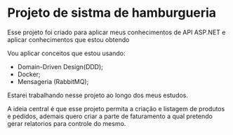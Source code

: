 # Projeto de sistma de hamburgueria

Esse projeto foi criado para aplicar meus conhecimentos de API ASP.NET e aplicar conhecimentos que estou obtendo

Vou aplicar conceitos que estou usando:
- Domain-Driven Design(DDD);
- Docker;
- Mensageria (RabbitMQ);

Estarei trabalhando nesse projeto ao longo dos meus estudos. 

A ideia central é que esse projeto permita a criação e listagem de produtos e pedidos, ademais quero criar a parte de faturamento a qual pretendo gerar relatorios para controle do mesmo.
